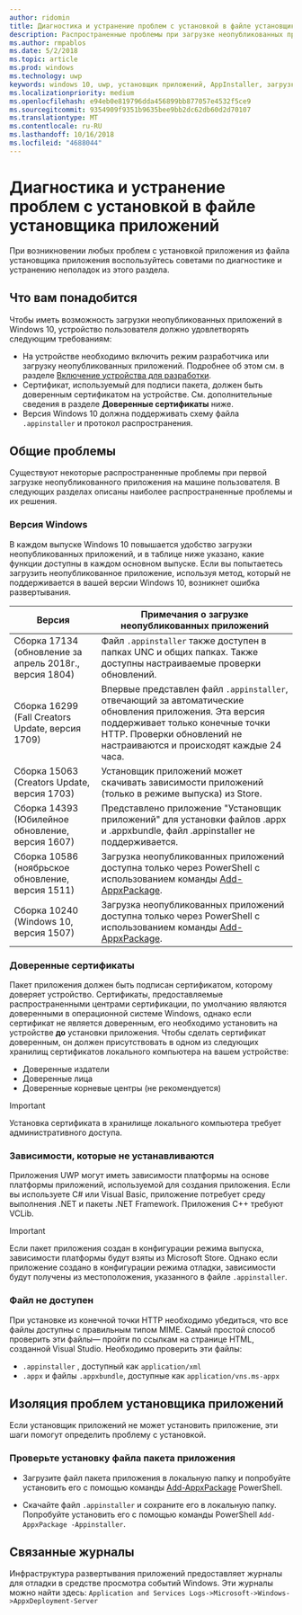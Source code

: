 ```yaml
---
author: ridomin
title: Диагностика и устранение проблем с установкой в файле установщика приложений
description: Распространенные проблемы при загрузке неопубликованных приложений с помощью файла установщика приложений.
ms.author: rmpablos
ms.date: 5/2/2018
ms.topic: article
ms.prod: windows
ms.technology: uwp
keywords: windows 10, uwp, установщик приложений, AppInstaller, загрузка неопубликованного приложения
ms.localizationpriority: medium
ms.openlocfilehash: e94eb0e819796dda456899bb877057e4532f5ce9
ms.sourcegitcommit: 9354909f9351b9635bee9bb2dc62db60d2d70107
ms.translationtype: MT
ms.contentlocale: ru-RU
ms.lasthandoff: 10/16/2018
ms.locfileid: "4688044"
---
```

# <a name="troubleshoot-installation-issues-with-the-app-installer-file"></a>Диагностика и устранение проблем с установкой в файле установщика приложений

При возникновении любых проблем с установкой приложения из файла установщика приложения воспользуйтесь советами по диагностике и устранению неполадок из этого раздела.

## <a name="prerequisites"></a>Что вам понадобится

Чтобы иметь возможность загрузки неопубликованных приложений в Windows 10, устройство пользователя должно удовлетворять следующим требованиям:

- На устройстве необходимо включить режим разработчика или загрузку неопубликованных приложений. Подробнее об этом см. в разделе [Включение устройства для разработки](https://docs.microsoft.com/windows/uwp/get-started/enable-your-device-for-development).
- Сертификат, используемый для подписи пакета, должен быть доверенным сертификатом на устройстве. См. дополнительные сведения в разделе **Доверенные сертификаты** ниже.
- Версия Windows 10 должна поддерживать схему файла `.appinstaller` и протокол распространения.

## <a name="common-issues"></a>Общие проблемы

Существуют некоторые распространенные проблемы при первой загрузке неопубликованного приложения на машине пользователя. В следующих разделах описаны наиболее распространенные проблемы и их решения.

### <a name="windows-version"></a>Версия Windows

В каждом выпуске Windows 10 повышается удобство загрузки неопубликованных приложений, и в таблице ниже указано, какие функции доступны в каждом основном выпуске. Если вы попытаетесь загрузить неопубликованное приложение, используя метод, который не поддерживается в вашей версии Windows 10, возникнет ошибка развертывания.

| Версия | Примечания о загрузке неопубликованных приложений |
|---------|----------------|
| Сборка 17134 (обновление за апрель 2018г., версия 1804)    | Файл `.appinstaller` также доступен в папках UNC и общих папках. Также доступны настраиваемые проверки обновлений. |
| Сборка 16299 (Fall Creators Update, версия 1709) | Впервые представлен файл `.appinstaller`, отвечающий за автоматические обновления приложения. Эта версия поддерживает только конечные точки HTTP. Проверки обновлений не настраиваются и происходят каждые 24 часа. |
| Сборка 15063 (Creators Update, версия 1703)      | Установщик приложений может скачивать зависимости приложений (только в режиме выпуска) из Store. |
| Сборка 14393 (Юбилейное обновление, версия 1607)   | Представлено приложение "Установщик приложений" для установки файлов .appx и .appxbundle, файл .appinstaller не поддерживается. |
| Сборка 10586 (ноябрьское обновление, версия 1511)      | Загрузка неопубликованных приложений доступна только через PowerShell с использованием команды [Add-AppxPackage](https://docs.microsoft.com/powershell/module/appx/add-appxpackage?view=win10-ps). |
| Сборка 10240 (Windows 10, версия 1507)           | Загрузка неопубликованных приложений доступна только через PowerShell с использованием команды [Add-AppxPackage](https://docs.microsoft.com/powershell/module/appx/add-appxpackage?view=win10-ps). |

### <a name="trusted-certificates"></a>Доверенные сертификаты

Пакет приложения должен быть подписан сертификатом, которому доверяет устройство. Сертификаты, предоставляемые распространенными центрами сертификации, по умолчанию являются доверенными в операционной системе Windows, однако если сертификат не является доверенным, его необходимо установить на устройстве **до** установки приложения. Чтобы сделать сертификат доверенным, он должен присутствовать в одном из следующих хранилищ сертификатов локального компьютера на вашем устройстве:

- Доверенные издатели
- Доверенные лица
- Доверенные корневые центры (не рекомендуется)

 >[!IMPORTANT]
 > Установка сертификата в хранилище локального компьютера требует административного доступа.

### <a name="dependencies-not-installed"></a>Зависимости, которые не устанавливаются 

Приложения UWP могут иметь зависимости платформы на основе платформы приложений, используемой для создания приложения. Если вы используете C# или Visual Basic, приложение потребует среду выполнения .NET и пакеты .NET Framework. Приложения C++ требуют VCLib.

>[!IMPORTANT] 
> Если пакет приложения создан в конфигурации режима выпуска, зависимости платформы будут взяты из Microsoft Store. Однако если приложение создано в конфигурации режима отладки, зависимости будут получены из местоположения, указанного в файле `.appinstaller`.

### <a name="files-not-accessible"></a>Файл не доступен

При установке из конечной точки HTTP необходимо убедиться, что все файлы доступны с правильным типом MIME. Самый простой способ проверить эти файлы— пройти по ссылкам на странице HTML, созданной Visual Studio. Необходимо проверить эти файлы:

- `.appinstaller` , доступный как `application/xml`
- `.appx` и файлы `.appxbundle`, доступные как `application/vns.ms-appx`

## <a name="isolate-app-installer-app-issues"></a>Изоляция проблем установщика приложений

Если установщик приложений не может установить приложение, эти шаги помогут определить проблему с установкой.

### <a name="verify-app-package-file-installation"></a>Проверьте установку файла пакета приложения

- Загрузите файл пакета приложения в локальную папку и попробуйте установить его с помощью команды [Add-AppxPackage](https://docs.microsoft.com/powershell/module/appx/add-appxpackage?view=win10-ps) PowerShell.

- Скачайте файл `.appinstaller` и сохраните его в локальную папку. Попробуйте установить его с помощью команды PowerShell `Add-AppxPackage -Appinstaller`.

## <a name="related-logs"></a>Связанные журналы

Инфраструктура развертывания приложений предоставляет журналы для отладки в средстве просмотра событий Windows. Эти журналы можно найти здесь: `Application and Services Logs->Microsoft->Windows->AppxDeployment-Server`



